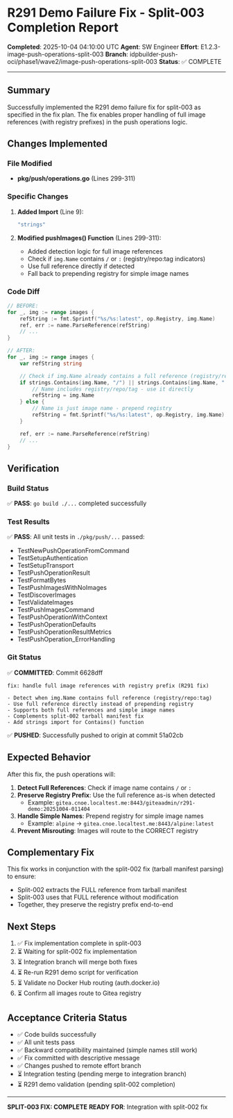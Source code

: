 # R291 Demo Failure Fix - Split-003 Completion Report

**Completed**: 2025-10-04 04:10:00 UTC
**Agent**: SW Engineer
**Effort**: E1.2.3-image-push-operations-split-003
**Branch**: idpbuilder-push-oci/phase1/wave2/image-push-operations-split-003
**Status**: ✅ COMPLETE

---

## Summary

Successfully implemented the R291 demo failure fix for split-003 as specified in the fix plan. The fix enables proper handling of full image references (with registry prefixes) in the push operations logic.

## Changes Implemented

### File Modified
- **pkg/push/operations.go** (Lines 299-311)

### Specific Changes

1. **Added Import** (Line 9):
   ```go
   "strings"
   ```

2. **Modified pushImages() Function** (Lines 299-311):
   - Added detection logic for full image references
   - Check if `img.Name` contains `/` or `:` (registry/repo:tag indicators)
   - Use full reference directly if detected
   - Fall back to prepending registry for simple image names

### Code Diff
```go
// BEFORE:
for _, img := range images {
    refString := fmt.Sprintf("%s/%s:latest", op.Registry, img.Name)
    ref, err := name.ParseReference(refString)
    // ...
}

// AFTER:
for _, img := range images {
    var refString string

    // Check if img.Name already contains a full reference (registry/repo:tag)
    if strings.Contains(img.Name, "/") || strings.Contains(img.Name, ":") {
        // Name includes registry/repo/tag - use it directly
        refString = img.Name
    } else {
        // Name is just image name - prepend registry
        refString = fmt.Sprintf("%s/%s:latest", op.Registry, img.Name)
    }

    ref, err := name.ParseReference(refString)
    // ...
}
```

## Verification

### Build Status
✅ **PASS**: `go build ./...` completed successfully

### Test Results
✅ **PASS**: All unit tests in `./pkg/push/...` passed:
- TestNewPushOperationFromCommand
- TestSetupAuthentication
- TestSetupTransport
- TestPushOperationResult
- TestFormatBytes
- TestPushImagesWithNoImages
- TestDiscoverImages
- TestValidateImages
- TestPushImagesCommand
- TestPushOperationWithContext
- TestPushOperationDefaults
- TestPushOperationResultMetrics
- TestPushOperation_ErrorHandling

### Git Status
✅ **COMMITTED**: Commit 6628dff
```
fix: handle full image references with registry prefix (R291 fix)

- Detect when img.Name contains full reference (registry/repo:tag)
- Use full reference directly instead of prepending registry
- Supports both full references and simple image names
- Complements split-002 tarball manifest fix
- Add strings import for Contains() function
```

✅ **PUSHED**: Successfully pushed to origin at commit 51a02cb

## Expected Behavior

After this fix, the push operations will:

1. **Detect Full References**: Check if image name contains `/` or `:`
2. **Preserve Registry Prefix**: Use the full reference as-is when detected
   - Example: `gitea.cnoe.localtest.me:8443/giteaadmin/r291-demo:20251004-011404`
3. **Handle Simple Names**: Prepend registry for simple image names
   - Example: `alpine` → `gitea.cnoe.localtest.me:8443/alpine:latest`
4. **Prevent Misrouting**: Images will route to the CORRECT registry

## Complementary Fix

This fix works in conjunction with the split-002 fix (tarball manifest parsing) to ensure:
- Split-002 extracts the FULL reference from tarball manifest
- Split-003 uses that FULL reference without modification
- Together, they preserve the registry prefix end-to-end

## Next Steps

1. ✅ Fix implementation complete in split-003
2. ⏳ Waiting for split-002 fix implementation
3. ⏳ Integration branch will merge both fixes
4. ⏳ Re-run R291 demo script for verification
5. ⏳ Validate no Docker Hub routing (auth.docker.io)
6. ⏳ Confirm all images route to Gitea registry

## Acceptance Criteria Status

- ✅ Code builds successfully
- ✅ All unit tests pass
- ✅ Backward compatibility maintained (simple names still work)
- ✅ Fix committed with descriptive message
- ✅ Changes pushed to remote effort branch
- ⏳ Integration testing (pending merge to integration branch)
- ⏳ R291 demo validation (pending split-002 completion)

---

**SPLIT-003 FIX: COMPLETE**
**READY FOR**: Integration with split-002 fix

